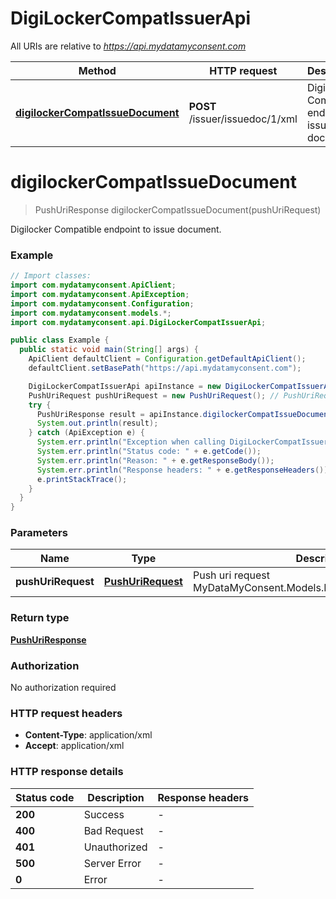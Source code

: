 # DigiLockerCompatIssuerApi

All URIs are relative to *https://api.mydatamyconsent.com*

Method | HTTP request | Description
------------- | ------------- | -------------
[**digilockerCompatIssueDocument**](DigiLockerCompatIssuerApi.md#digilockerCompatIssueDocument) | **POST** /issuer/issuedoc/1/xml | Digilocker Compatible endpoint to issue document.


<a name="digilockerCompatIssueDocument"></a>
# **digilockerCompatIssueDocument**
> PushUriResponse digilockerCompatIssueDocument(pushUriRequest)

Digilocker Compatible endpoint to issue document.

### Example
```java
// Import classes:
import com.mydatamyconsent.ApiClient;
import com.mydatamyconsent.ApiException;
import com.mydatamyconsent.Configuration;
import com.mydatamyconsent.models.*;
import com.mydatamyconsent.api.DigiLockerCompatIssuerApi;

public class Example {
  public static void main(String[] args) {
    ApiClient defaultClient = Configuration.getDefaultApiClient();
    defaultClient.setBasePath("https://api.mydatamyconsent.com");

    DigiLockerCompatIssuerApi apiInstance = new DigiLockerCompatIssuerApi(defaultClient);
    PushUriRequest pushUriRequest = new PushUriRequest(); // PushUriRequest | Push uri request MyDataMyConsent.Models.DigiLocker.PushUriRequest.
    try {
      PushUriResponse result = apiInstance.digilockerCompatIssueDocument(pushUriRequest);
      System.out.println(result);
    } catch (ApiException e) {
      System.err.println("Exception when calling DigiLockerCompatIssuerApi#digilockerCompatIssueDocument");
      System.err.println("Status code: " + e.getCode());
      System.err.println("Reason: " + e.getResponseBody());
      System.err.println("Response headers: " + e.getResponseHeaders());
      e.printStackTrace();
    }
  }
}
```

### Parameters

Name | Type | Description  | Notes
------------- | ------------- | ------------- | -------------
 **pushUriRequest** | [**PushUriRequest**](PushUriRequest.md)| Push uri request MyDataMyConsent.Models.DigiLocker.PushUriRequest. | [optional]

### Return type

[**PushUriResponse**](PushUriResponse.md)

### Authorization

No authorization required

### HTTP request headers

 - **Content-Type**: application/xml
 - **Accept**: application/xml

### HTTP response details
| Status code | Description | Response headers |
|-------------|-------------|------------------|
**200** | Success |  -  |
**400** | Bad Request |  -  |
**401** | Unauthorized |  -  |
**500** | Server Error |  -  |
**0** | Error |  -  |

